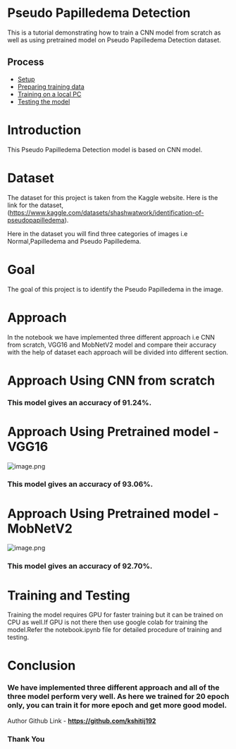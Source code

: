 # Pseudo Papilledema Detection 

This is a tutorial demonstrating how to train a CNN model from scratch as well as using pretrained model on Pseudo Papilledema Detection dataset.

Process
-----------------

* [Setup](#setup)
* [Preparing training data](#preparing)
* [Training on a local PC](#training-locally)
* [Testing the model](#testing)

 # Introduction

This Pseudo Papilledema Detection model is based on CNN model.

# Dataset

The dataset for this project is taken from the Kaggle website. Here is the link for the dataset,(https://www.kaggle.com/datasets/shashwatwork/identification-of-pseudopapilledema).

Here in the dataset you will find three categories of images i.e Normal,Papilledema and Pseudo Papilledema.

# Goal

The goal of this project is to identify the Pseudo Papilledema in the image.

# Approach

In the notebook we have implemented three different approach i.e CNN from scratch, VGG16 and MobNetV2 model and compare their accuracy with the help of dataset each approach will be divided into different section.

# Approach Using CNN from scratch

### This model gives an accuracy of 91.24%.

# Approach Using Pretrained model - VGG16

![image.png](https://miro.medium.com/max/705/1*3-TqqkRQ4rWLOMX-gvkYwA.png)

### This model gives an accuracy of 93.06%.

# Approach Using Pretrained model - MobNetV2

![image.png](https://miro.medium.com/max/1050/1*bqE59FvgpvoAQUMQ0WEoUA.png)

### This model gives an accuracy of 92.70%.

# Training and Testing

Training the model requires GPU for faster training but it can be trained on CPU as well.If GPU is not there then use google colab for training the model.Refer the notebook.ipynb file for detailed procedure of training and testing. 

# Conclusion
### We have implemented three different approach and all of the three model perform very well. As here we trained for 20 epoch only, you can train it for more epoch and get more good model.

Author Github Link - **https://github.com/kshitij192**
### Thank You
